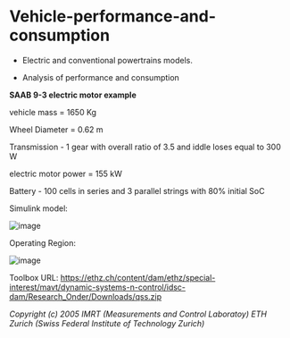 # Vehicle-performance-and-consumption
* Electric and conventional powertrains models.

* Analysis of performance and consumption

**SAAB 9-3 electric motor example**

vehicle mass = 1650 Kg

Wheel Diameter = 0.62 m

Transmission - 1 gear with overall ratio of 3.5 and iddle loses equal to 300 W 

electric motor power = 155 kW

Battery - 100 cells in series and 3 parallel strings with 80% initial SoC


Simulink model:

![image](https://github.com/luis-a-miranda/Vehicle-performance-and-consumption/blob/main/SAAB%209-3%20analysis/SAAB93%20electric%20-%20Model%20image.PNG?raw=true)

Operating Region:

![image](https://github.com/luis-a-miranda/Vehicle-performance-and-consumption/blob/main/SAAB%209-3%20analysis/SAAB93%20electric%20-%20Operating%20region%20.jpg?raw=true)


Toolbox URL: https://ethz.ch/content/dam/ethz/special-interest/mavt/dynamic-systems-n-control/idsc-dam/Research_Onder/Downloads/qss.zip

*Copyright (c) 2005 IMRT (Measurements and Control Laboratoy) ETH Zurich (Swiss Federal Institute of Technology Zurich)*
